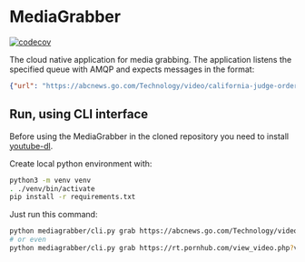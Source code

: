 # MediaGrabber

[![codecov](https://codecov.io/gh/dairlair/mediagrabber/branch/master/graph/badge.svg?token=P76Zts58lp)](undefined)

The cloud native application for media grabbing. The application listens the specified queue with AMQP and expects messages in the format:
```json
{"url": "https://abcnews.go.com/Technology/video/california-judge-orders-uber-lyft-reclassify-drivers-employees-72302309"}
```

## Run, using CLI interface

Before using the MediaGrabber in the cloned repository you need to install [youtube-dl](https://github.com/ytdl-org/youtube-dl#installation).

Create local python environment with:
```sh
python3 -m venv venv
. ./venv/bin/activate
pip install -r requirements.txt
```

Just run this command:
```sh
python mediagrabber/cli.py grab https://abcnews.go.com/Technology/video/california-judge-orders-uber-lyft-reclassify-drivers-employees-72302309
# or even
python mediagrabber/cli.py grab https://rt.pornhub.com/view_video.php?viewkey=ph5e63ee1d4a3f5
```